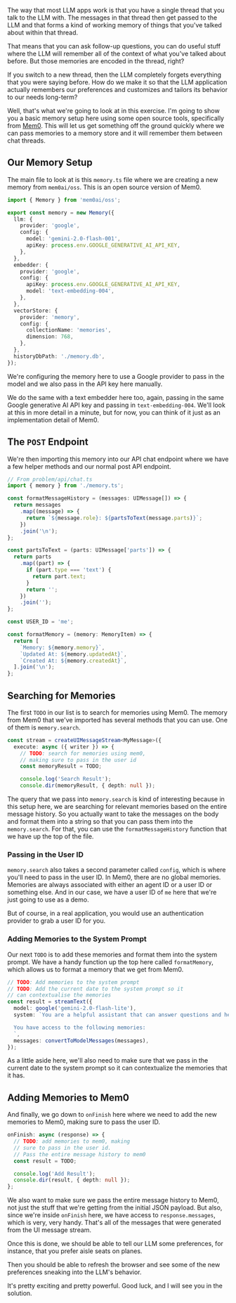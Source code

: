 The way that most LLM apps work is that you have a single thread that you talk to the LLM with. The messages in that thread then get passed to the LLM and that forms a kind of working memory of things that you've talked about within that thread.

That means that you can ask follow-up questions, you can do useful stuff where the LLM will remember all of the context of what you've talked about before. But those memories are encoded in the thread, right?

If you switch to a new thread, then the LLM completely forgets everything that you were saying before. How do we make it so that the LLM application actually remembers our preferences and customizes and tailors its behavior to our needs long-term?

Well, that's what we're going to look at in this exercise. I'm going to show you a basic memory setup here using some open source tools, specifically from [Mem0](https://mem0.ai/). This will let us get something off the ground quickly where we can pass memories to a memory store and it will remember them between chat threads.

## Our Memory Setup

The main file to look at is this `memory.ts` file where we are creating a new memory from `mem0ai/oss`. This is an open source version of Mem0.

```ts
import { Memory } from 'mem0ai/oss';

export const memory = new Memory({
  llm: {
    provider: 'google',
    config: {
      model: 'gemini-2.0-flash-001',
      apiKey: process.env.GOOGLE_GENERATIVE_AI_API_KEY,
    },
  },
  embedder: {
    provider: 'google',
    config: {
      apiKey: process.env.GOOGLE_GENERATIVE_AI_API_KEY,
      model: 'text-embedding-004',
    },
  },
  vectorStore: {
    provider: 'memory',
    config: {
      collectionName: 'memories',
      dimension: 768,
    },
  },
  historyDbPath: './memory.db',
});
```

We're configuring the memory here to use a Google provider to pass in the model and we also pass in the API key here manually.

We do the same with a text embedder here too, again, passing in the same Google generative AI API key and passing in `text-embedding-004`. We'll look at this in more detail in a minute, but for now, you can think of it just as an implementation detail of Mem0.

## The `POST` Endpoint

We're then importing this memory into our API chat endpoint where we have a few helper methods and our normal post API endpoint.

```ts
// From problem/api/chat.ts
import { memory } from './memory.ts';

const formatMessageHistory = (messages: UIMessage[]) => {
  return messages
    .map((message) => {
      return `${message.role}: ${partsToText(message.parts)}`;
    })
    .join('\n');
};

const partsToText = (parts: UIMessage['parts']) => {
  return parts
    .map((part) => {
      if (part.type === 'text') {
        return part.text;
      }
      return '';
    })
    .join('');
};

const USER_ID = 'me';

const formatMemory = (memory: MemoryItem) => {
  return [
    `Memory: ${memory.memory}`,
    `Updated At: ${memory.updatedAt}`,
    `Created At: ${memory.createdAt}`,
  ].join('\n');
};
```

## Searching for Memories

The first `TODO` in our list is to search for memories using Mem0. The memory from Mem0 that we've imported has several methods that you can use. One of them is `memory.search`.

```ts
const stream = createUIMessageStream<MyMessage>({
  execute: async ({ writer }) => {
    // TODO: search for memories using mem0,
    // making sure to pass in the user id
    const memoryResult = TODO;

    console.log('Search Result');
    console.dir(memoryResult, { depth: null });
```

The query that we pass into `memory.search` is kind of interesting because in this setup here, we are searching for relevant memories based on the entire message history. So you actually want to take the messages on the body and format them into a string so that you can pass them into the `memory.search`. For that, you can use the `formatMessageHistory` function that we have up the top of the file.

### Passing in the User ID

`memory.search` also takes a second parameter called `config`, which is where you'll need to pass in the user ID. In Mem0, there are no global memories. Memories are always associated with either an agent ID or a user ID or something else. And in our case, we have a user ID of `me` here that we're just going to use as a demo.

But of course, in a real application, you would use an authentication provider to grab a user ID for you.

### Adding Memories to the System Prompt

Our next `TODO` is to add these memories and format them into the system prompt. We have a handy function up the top here called `formatMemory`, which allows us to format a memory that we get from Mem0.

```ts
// TODO: Add memories to the system prompt
// TODO: Add the current date to the system prompt so it
// can contextualise the memories
const result = streamText({
  model: google('gemini-2.0-flash-lite'),
  system: `You are a helpful assistant that can answer questions and help with tasks.

  You have access to the following memories:
  `,
  messages: convertToModelMessages(messages),
});
```

As a little aside here, we'll also need to make sure that we pass in the current date to the system prompt so it can contextualize the memories that it has.

## Adding Memories to Mem0

And finally, we go down to `onFinish` here where we need to add the new memories to Mem0, making sure to pass the user ID.

```ts
onFinish: async (response) => {
  // TODO: add memories to mem0, making
  // sure to pass in the user id.
  // Pass the entire message history to mem0
  const result = TODO;

  console.log('Add Result');
  console.dir(result, { depth: null });
};
```

We also want to make sure we pass the entire message history to Mem0, not just the stuff that we're getting from the initial JSON payload. But also, since we're inside `onFinish` here, we have access to `response.messages`, which is very, very handy. That's all of the messages that were generated from the UI message stream.

Once this is done, we should be able to tell our LLM some preferences, for instance, that you prefer aisle seats on planes.

Then you should be able to refresh the browser and see some of the new preferences sneaking into the LLM's behavior.

It's pretty exciting and pretty powerful. Good luck, and I will see you in the solution.
